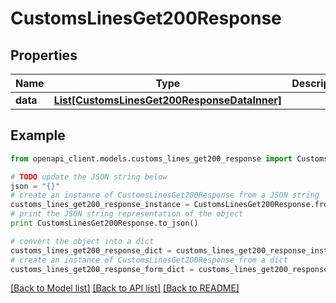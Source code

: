 # CustomsLinesGet200Response


## Properties
Name | Type | Description | Notes
------------ | ------------- | ------------- | -------------
**data** | [**List[CustomsLinesGet200ResponseDataInner]**](CustomsLinesGet200ResponseDataInner.md) |  | [optional] 

## Example

```python
from openapi_client.models.customs_lines_get200_response import CustomsLinesGet200Response

# TODO update the JSON string below
json = "{}"
# create an instance of CustomsLinesGet200Response from a JSON string
customs_lines_get200_response_instance = CustomsLinesGet200Response.from_json(json)
# print the JSON string representation of the object
print CustomsLinesGet200Response.to_json()

# convert the object into a dict
customs_lines_get200_response_dict = customs_lines_get200_response_instance.to_dict()
# create an instance of CustomsLinesGet200Response from a dict
customs_lines_get200_response_form_dict = customs_lines_get200_response.from_dict(customs_lines_get200_response_dict)
```
[[Back to Model list]](../README.md#documentation-for-models) [[Back to API list]](../README.md#documentation-for-api-endpoints) [[Back to README]](../README.md)


